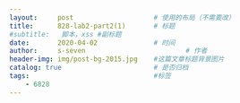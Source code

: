 ```yaml
---
layout:     post   				    # 使用的布局（不需要改）
title:      828-lab2-part2(1)		# 标题 
#subtitle:   脚本，xss #副标题
date:       2020-04-02 				# 时间
author:     s-seven 						# 作者
header-img: img/post-bg-2015.jpg 	#这篇文章标题背景图片
catalog: true 						# 是否归档
tags:								#标签
    - 6828
---
```

